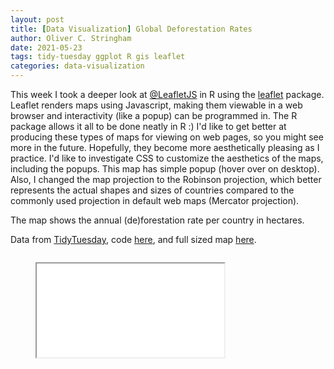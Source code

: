 ```yaml
---
layout: post
title: [Data Visualization] Global Deforestation Rates
author: Oliver C. Stringham
date: 2021-05-23
tags: tidy-tuesday ggplot R gis leaflet
categories: data-visualization
---
```



This week I took a deeper look at [@LeafletJS](https://twitter.com/LeafletJS) in R using the [leaflet](https://github.com/rstudio/leaflet) package. Leaflet renders maps using Javascript, making them viewable in a web browser and interactivity (like a popup) can be programmed in. The R package allows it all to be done neatly in R :) I'd like to get better at producing these types of maps for viewing on web pages, so you might see more in the future. Hopefully,  they become more aesthetically pleasing as I practice. I'd like to investigate CSS to customize the aesthetics of the maps, including the popups. This map has simple popup (hover over on desktop). Also, I changed the map projection to the Robinson projection, which better represents the actual shapes and sizes of countries compared to the commonly used projection in default web maps (Mercator projection).

The map shows the annual (de)forestation rate per country in hectares. 

Data from [TidyTuesday](https://github.com/rfordatascience/tidytuesday/blob/master/data/2021/2021-04-06/readme.md
), code [here](https://github.com/ocstringham/tidy_tuesday/blob/main/scripts/2021-04-06-deforestation.R), and full sized map [here](assets/html-widgets/deforestation.html).

<div class="container">    
    <div class="columns is-centered is-mobile">
    <div class="column"> 
        <figure class="image is-3by2">
            <iframe class='has-ratio' 
                src="assets/html-widgets/deforestation.html">
            </iframe>
        </figure>
    </div>
    </div>
</div>